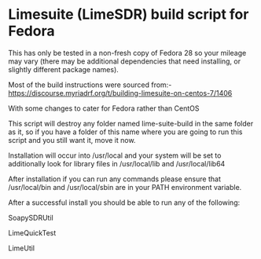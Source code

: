 # Limesuite (LimeSDR) build script for Fedora
This has only be tested in a non-fresh copy of Fedora 28 so your mileage may vary (there may be additional dependencies that need installing, or slightly different package names).

Most of the build instructions were sourced from:-
https://discourse.myriadrf.org/t/building-limesuite-on-centos-7/1406

With some changes to cater for Fedora rather than CentOS

This script will destroy any folder named lime-suite-build in the same folder as it, so if you have a folder of this name where you are going to run this script and you still want it, move it now.

Installation will occur into /usr/local and your system will be set to additionally look for library files in /usr/local/lib and /usr/local/lib64

After installation if you can run any commands please ensure that /usr/local/bin and /usr/local/sbin are in your PATH environment variable.

After a successful install you should be able to run any of the following:

SoapySDRUtil

LimeQuickTest

LimeUtil

